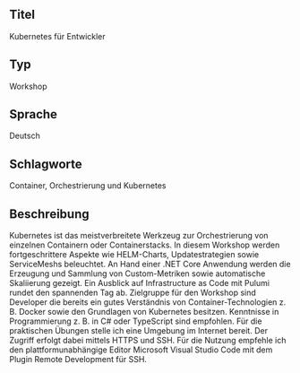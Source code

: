 ## Titel
Kubernetes für Entwickler

## Typ
Workshop

## Sprache
Deutsch

## Schlagworte
Container, Orchestrierung und Kubernetes

## Beschreibung
Kubernetes ist das meistverbreitete Werkzeug zur Orchestrierung von einzelnen Containern oder Containerstacks. In diesem Workshop werden fortgeschrittere Aspekte wie
HELM-Charts, Updatestrategien sowie ServiceMeshs beleuchtet. An Hand einer .NET Core Anwendung werden die Erzeugung und Sammlung von Custom-Metriken sowie automatische Skaliierung gezeigt. Ein Ausblick auf Infrastructure as Code mit Pulumi rundet den spannenden Tag ab.
Zielgruppe für den Workshop sind Developer die bereits ein gutes Verständnis von Container-Technologien z. B. Docker sowie den Grundlagen von Kubernetes besitzen. Kenntnisse in Programmierung z. B. in C# oder TypeScript sind empfohlen.
Für die praktischen Übungen stelle ich eine Umgebung im Internet bereit. Der Zugriff erfolgt dabei mittels HTTPS und SSH. Für die Nutzung empfehle ich den plattformunabhängige Editor Microsoft Visual Studio Code mit dem Plugin Remote Development für SSH.
